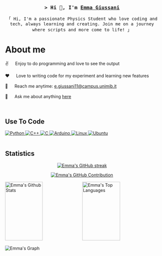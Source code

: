 <!-- Intro  -->
<h3 align="center">
        <samp>&gt; Hi 👋, I'm
                <b><a target="_blank" href="https://chirags-portfolio.vercel.app">Emma Giussani</a></b>
        </samp>
</h3>


<p align="center">
        <samp>「 Hi, I'm a passionate Physics Student who love coding and tech, always learning and creating. Join me on a journey where scripts and more come to life! 」
        </samp>
</p>

<!-- About Section -->
 # About me
 
<p>

 ✌️ &emsp; Enjoy to do programming and love to see the output <br/><br/>
 ❤️ &emsp; Love to writing code for my experiment and learning new features<br/><br/>
 📧 &emsp; Reach me anytime: e.giussani11@campus.unimib.it<br/><br/>
 💬 &emsp; Ask me about anything [here](https://github.com/EmmaGiussani/EmmaGiussani/issues)


<br/>

## Use To Code
 <a href="https://www.python.org/" target="_blank">
      <img src="https://img.shields.io/badge/Python-FFD43B?style=for-the-badge&logo=python&logoColor=blue" alt="Python" />
  </a> 
  <a href="https://isocpp.org/" target="_blank">
      <img src="https://img.shields.io/badge/c++-%2300599C.svg?style=for-the-badge&logo=c%2B%2B&logoColor=white" alt="C++"  />
  </a> 
 <a href="https://www.iso.org/standard/74528.html" target="_blank">
      <img src="https://img.shields.io/badge/c-%2300599C.svg?style=for-the-badge&logo=c&logoColor=white" alt="C"  />
  </a> 
  
   <a href="https://www.arduino.cc/" target="_blank">
    <img  src="https://img.shields.io/badge/Arduino-%2338B2AC.svg?style=for-the-badge&logo=Arduino&logoColor=white" alt="Arduino"  />
  </a> 
  
  <a href="https://www.linux.org/" target="_blank">
    <img src="https://img.shields.io/badge/Linux-FCC624?style=for-the-badge&logo=linux&logoColor=black" alt="Linux" />
  </a>
  
  <a href="https://ubuntu.com/" target="_blank">
    <img src="https://img.shields.io/badge/ubuntu-%23F24E1E.svg?style=for-the-badge&logo=ubuntu&logoColor=white" alt="Ubuntu" />
  </a>
  
<br/>
<br/>
 
## Statistics

<p align="center">
  <a href="https://github.com/EmmaGiussani">
    <img src="https://github-readme-streak-stats.herokuapp.com/?user=EmmaGiussani&theme=radical&border=7F3FBF&background=0D1117" alt="Emma's GitHub streak"/>
  </a>
</p>

<p align="center">
  <a href="https://github.com/EmmaGiussani">
    <img src="https://github-profile-summary-cards.vercel.app/api/cards/profile-details?username=EmmaGiussani&theme=radical" alt="Emma's GitHub Contribution"/>
  </a>
</p>

<a> 
    <a href="https://github.com/EmmaGiussani"><img alt="Emma's Github Stats" src="https://denvercoder1-github-readme-stats.vercel.app/api?username=EmmaGiussani&show_icons=true&count_private=true&theme=react&border_color=7F3FBF&bg_color=0D1117&title_color=F85D7F&icon_color=F8D866" height="192px" width="49.5%"/></a>
  <a href="https://github.com/chiragjain307"><img alt="Emma's Top Languages" src="https://denvercoder1-github-readme-stats.vercel.app/api/top-langs/?username=EmmaGiussani&langs_count=8&layout=compact&theme=react&border_color=7F3FBF&bg_color=0D1117&title_color=F85D7F&icon_color=F8D866" height="192px" width="49.5%"/></a>
  <br/>
</a>


![Emma's Graph](https://github-readme-activity-graph.vercel.app/graph?username=EmmaGiussani&custom_title=Emma's%20GitHub%20Activity%20Graph&bg_color=0D1117&color=7F3FBF&line=7F3FBF&point=7F3FBF&area_color=FFFFFF&title_color=FFFFFF&area=true) 
